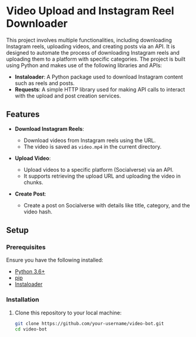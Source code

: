 # Video Upload and Instagram Reel Downloader

This project involves multiple functionalities, including downloading Instagram reels, uploading videos, and creating posts via an API. It is designed to automate the process of downloading Instagram reels and uploading them to a platform with specific categories. The project is built using Python and makes use of the following libraries and APIs:

- **Instaloader**: A Python package used to download Instagram content such as reels and posts.
- **Requests**: A simple HTTP library used for making API calls to interact with the upload and post creation services.

## Features

- **Download Instagram Reels**: 
  - Download videos from Instagram reels using the URL.
  - The video is saved as `video.mp4` in the current directory.

- **Upload Video**:
  - Upload videos to a specific platform (Socialverse) via an API.
  - It supports retrieving the upload URL and uploading the video in chunks.

- **Create Post**:
  - Create a post on Socialverse with details like title, category, and the video hash.

## Setup

### Prerequisites

Ensure you have the following installed:

- [Python 3.6+](https://www.python.org/)
- [pip](https://pip.pypa.io/en/stable/)
- [Instaloader](https://github.com/instaloader/instaloader)

### Installation

1. Clone this repository to your local machine:

   ```bash
   git clone https://github.com/your-username/video-bot.git
   cd video-bot
